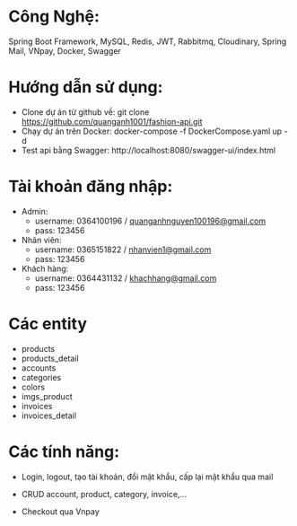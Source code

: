 # Công Nghệ:
 Spring Boot Framework, MySQL, Redis, JWT, Rabbitmq, Cloudinary, Spring Mail, VNpay, Docker, Swagger

# Hướng dẫn sử dụng:
  - Clone dự án từ github về: git clone https://github.com/quanganh1001/fashion-api.git
  - Chạy dự án trên Docker: docker-compose -f DockerCompose.yaml up -d
  - Test api bằng Swagger: http://localhost:8080/swagger-ui/index.html
    
# Tài khoản đăng nhập:
  - Admin:
    + username: 0364100196 / quanganhnguyen100196@gmail.com
    + pass: 123456
  - Nhân viên:
    + username: 0365151822 / nhanvien1@gmail.com
    + pass: 123456
  - Khách hàng:
    + username: 0364431132 / khachhang@gmail.com
    + pass: 123456
      
# Các entity
  - products
  - products_detail
  - accounts
  - categories
  - colors
  - imgs_product
  - invoices
  - invoices_detail


# Các tính năng:

+ Login, logout, tạo tài khoản, đổi mật khẩu, cấp lại mật khẩu qua mail

+ CRUD account, product, category, invoice,...

+ Checkout qua Vnpay
  
